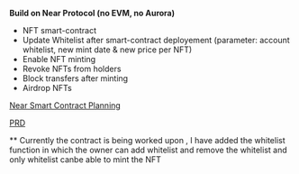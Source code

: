 **Build on Near Protocol (no EVM, no Aurora)**

- NFT smart-contract
- Update Whitelist after smart-contract deployement (parameter: account whitelist, new mint date & new price per NFT)
- Enable NFT minting
- Revoke NFTs from holders
- Block transfers after minting
- Airdrop NFTs

[Near Smart Contract Planning](https://www.notion.so/zero-code/Near-Smart-Contract-planning-PRD-a7c3ca9ce6e34e2fa7c8b855a9d56c77)

[PRD](https://zero-code.notion.site/Product-Requirement-Document-Build-NFT-Smart-Contract-on-Near-using-Rust-4c9037eda1a54c72a1be918696bcf397)


** Currently the contract is being worked upon , I have added the whitelist function in which the owner can add whitelist and remove the whitelist and only whitelist canbe able to mint the NFT  
